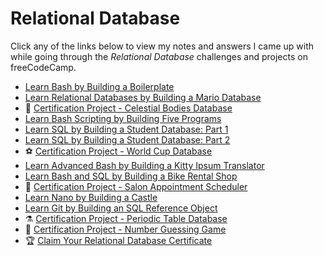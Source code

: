 # Relational Database

Click any of the links below to view my notes and answers I came up with while going through the *Relational Database* challenges and projects on freeCodeCamp.

- [Learn Bash by Building a Boilerplate](./Learn%20Bash%20by%20Building%20a%20Boilerplate#learn-bash-by-building-a-boilerplate)
- [Learn Relational Databases by Building a Mario Database](./Learn%20Relational%20Databases%20by%20Building%20a%20Mario%20Database#learn-relational-databases-by-building-a-mario-database)
- 🌌 [Certification Project - Celestial Bodies Database](./Celestial%20Bodies%20Database#celestial-bodies-database)
- [Learn Bash Scripting by Building Five Programs](./Learn%20Bash%20Scripting%20by%20Building%20Five%20Programs#learn-bash-scripting-by-building-five-programs)
- [Learn SQL by Building a Student Database: Part 1](./Build%20a%20Student%20Database%20-%20Part%201#learn-sql-by-building-a-student-database-part-1)
- [Learn SQL by Building a Student Database: Part 2](./Build%20a%20Student%20Database%20-%20Part%202#learn-sql-by-building-a-student-database-part-2)
- ⚽ [Certification Project - World Cup Database](./World%20Cup%20Database#world-cup-database)
- [Learn Advanced Bash by Building a Kitty Ipsum Translator](./Kitty%20Ipsun%20Translator#learn-advanced-bash-by-building-a-kitty-ipsum-translator)
- [Learn Bash and SQL by Building a Bike Rental Shop](./Bike%20Rental%20Shop#learn-bash-and-sql-by-building-a-bike-rental-shop)
- 💈 [Certification Project - Salon Appointment Scheduler](./Salon%20Appointment%20Scheduler#salon-appointment-scheduler)
- [Learn Nano by Building a Castle](./Learn%20Nano%20by%20Building%20a%20Castle#learn-nano-by-building-a-castle)
- [Learn Git by Building an SQL Reference Object](./Learn%20Git%20by%20Building%20an%20SQL%20Reference%20Object#learn-git-by-building-an-sql-reference-object)
- ⚗️ [Certification Project - Periodic Table Database](./Periodic%20Table%20Database#periodic-table-database)
- 🔢 [Certification Project - Number Guessing Game](./Number%20Guessing%20Game#number-guessing-game)
- 🏆 [Claim Your Relational Database Certificate](./Relational%20Database%20Certificate.md#claim-your-relational-database-certificate)
